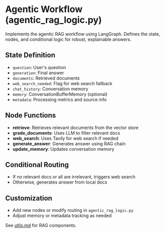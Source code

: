 # Agentic Workflow (agentic_rag_logic.py)

Implements the agentic RAG workflow using LangGraph. Defines the state, nodes, and conditional logic for robust, explainable answers.

## State Definition
- `question`: User's question
- `generation`: Final answer
- `documents`: Retrieved documents
- `web_search_needed`: Flag for web search fallback
- `chat_history`: Conversation memory
- `memory`: ConversationBufferMemory (optional)
- `metadata`: Processing metrics and source info

## Node Functions
- **retrieve**: Retrieves relevant documents from the vector store
- **grade_documents**: Uses LLM to filter relevant docs
- **web_search**: Uses Tavily for web search if needed
- **generate_answer**: Generates answer using RAG chain
- **update_memory**: Updates conversation memory

## Conditional Routing
- If no relevant docs or all are irrelevant, triggers web search
- Otherwise, generates answer from local docs

## Customization
- Add new nodes or modify routing in `agentic_rag_logic.py`
- Adjust memory or metadata tracking as needed

See [utils.md](./utils.md) for RAG components.
